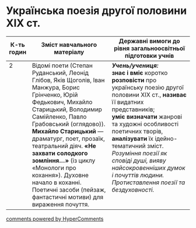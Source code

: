 <div id="hypercomments_widget" class="js-hypercomments-widget invisible"></div>

# Українська поезія другої половини ХІХ ст.

<table>
  <tr>
    <td width="10%" align="center"><b>К-ть годин</b></td>
    <td width="45%" align="center"><b>Зміст навчального матеріалу</b></td>
    <td width="45%" align="center"><b>Державні вимоги до рівня загальноосвітньої підготовки учнів</b></td>
  </tr>
<tbody>
  <tr>
<td width="10%" style="vertical-align:top !important;">2</td>
    <td width="45%" style="vertical-align:top !important;">
Відомі поети (Степан Руданський, Леонід Глібов, Яків Щоголів, Іван Манжура, Борис Грінченко, Юрій Федькович, Михайло Старицький, Володимир Самійленко, Павло Грабовський (оглядово)).<br> 
<b>Михайло Старицький</b> — драматург, поет, прозаїк, театральний діяч. <b>«Не зaхвати солодкого зомління…»</b> (із циклу «Монологи про кохання»). Духовне начало в коханні. Поетичні засоби (пейзаж, фантастичні мотиви) для вираження почуття.
</td>
    <td width="45%" style="vertical-align:top !important;">
<i><b>Учень/учениця:</b></i><br>
<b>знає і вміє</b> коротко <b>розповісти</b> про українську поезію другої половини ХІХ ст., <b>називає</b> її видатних представників; <br>
<b>уміє визначати</b> жанрові та художні особливості поетичних творів, <b>аналізувати</b> їх ідейно-тематичний зміст. <br> 
<i>Розуміння поезії як сповіді душі, вияву найсокровенніших думок і почуттів людини. Протиставлення поезії та бездуховності.</i> </td>
  </tr>
</tbody>
</table>

<div class="js-hypercomments-container">
<a href="http://hypercomments.com" class="hc-link" title="comments widget">comments powered by HyperComments</a>
</div>